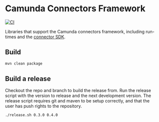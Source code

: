 # Camunda Connectors Framework

[![CI](https://github.com/camunda/connectors-framework/actions/workflows/CI.yml/badge.svg)](https://github.com/camunda/connectors-framework/actions/workflows/CI.yml)

Libraries that support the Camunda connectors framework, including run-times and the [connector SDK](./connector-sdk).

## Build

```bash
mvn clean package
```

## Build a release

Checkout the repo and branch to build the release from. Run the release script with the version to release and the next
development version. The release script requires git and maven to be setup correctly, and that the user has push rights
to the repository.

```bash
./release.sh 0.3.0 0.4.0
```

